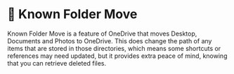 # 📁 Known Folder Move

Known Folder Move is a feature of OneDrive that moves Desktop, Documents and Photos to OneDrive. This does change the path of any items that are stored in those directories, which means some shortcuts or references may need updated, but it provides extra peace of mind, knowing that you can retrieve deleted files.&#x20;
